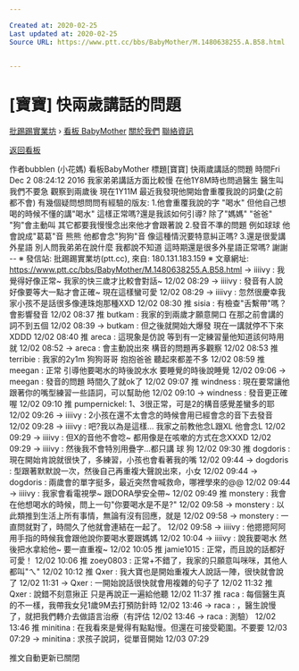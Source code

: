 ```yaml
---

Created at: 2020-02-25
Last updated at: 2020-02-25
Source URL: https://www.ptt.cc/bbs/BabyMother/M.1480638255.A.B58.html


---
```


# [寶寶] 快兩歲講話的問題


[批踢踢實業坊](https://www.ptt.cc/bbs/) › [看板 BabyMother](https://www.ptt.cc/bbs/BabyMother/index.html) [關於我們](https://www.ptt.cc/about.html) [聯絡資訊](https://www.ptt.cc/contact.html)

[返回看板](https://www.ptt.cc/bbs/BabyMother/index.html)

作者bubblen (小花媽)
看板BabyMother
標題\[寶寶\] 快兩歲講話的問題
時間Fri Dec 2 08:24:12 2016
我家弟弟講話方面比較慢 在他1Y8M時也問過醫生 醫生叫我們不要急 觀察到兩歲後 現在1Y11M 最近我發現他開始會重覆我說的詞彙(之前都不會) 有幾個疑問想問問有經驗的版友: 1.他會重覆我說的字 "喝水" 但他自己想喝的時候不懂的講"喝水" 這樣正常嗎?還是我該如何引導? 除了"媽媽" "爸爸" "狗"會主動叫 其它都要我慢慢念出來他才會跟著說 2.發音不準的問題 例如球球 他會說成"葛葛"音 熊熊 他都會念"狗狗"音 像這種情況要特意糾正嗎? 3.還是很愛講外星語 別人問我弟弟在說什麼 我都說不知道 這時期還是很多外星語正常嗎? 謝謝 -- ※ 發信站: 批踢踢實業坊(ptt.cc), 來自: 180.131.183.159 ※ 文章網址: <https://www.ptt.cc/bbs/BabyMother/M.1480638255.A.B58.html>
→ iiiivy : 我覺得好像正常~ 我家的快三歲才比較會對話~ 12/02 08:29
→ iiiivy : 發音有人說好像要等大一點才會正確~ 現在這樣蠻可愛 12/02 08:29
→ iiiivy : 忽然很慶幸我家小孩不是話很多像連珠炮那種XXD 12/02 08:30
推 sisia : 有檢查"舌繫帶"嗎？會影響發音 12/02 08:37
推 butkam : 我家的到兩歲才願意開口 在那之前會講的詞不到五個 12/02 08:39
→ butkam : 但之後就開始大爆發 現在一講就停不下來 XDDD 12/02 08:40
推 areca : 這現象是仿說 等到有一定練習量他知道該何時用 就 12/02 08:52
→ areca : 會主動說出來 構音的問題再多觀察 12/02 08:53
推 terribie : 我家的2y1m 狗狗哥哥 抱抱爸爸 聽起來都差不多 12/02 08:59
推 meegan : 正常 引導他要喝水的時後說水水 要睡覺的時後說睡覺 12/02 09:06
→ meegan : 發音的問題 時間久了就ok了 12/02 09:07
推 windness : 現在要常讓他跟著你的嘴型練習一些語詞，可以幫助他 12/02 09:10
→ windness : 發音更正確喔 12/02 09:10
推 pumpernickel: 1、3很正常，可是2的構音感覺差蠻多的耶 12/02 09:26
→ iiiivy : 2小孩在還不太會念的時候會用已經會念的音下去發音 12/02 09:28
→ iiiivy : 吧?我以為是這樣... 我家之前教他念L跟XL 他會念L 12/02 09:29
→ iiiivy : 但X的音他不會唸~ 都用像是在咳嗽的方式在念XXXD 12/02 09:29
→ iiiivy : 然後我不會特別用疊字...都只講 球 狗 12/02 09:30
推 dogdoris : 現在開始肯說就很快了，多練習，小孩也會看著我的嘴 12/02 09:44
→ dogdoris : 型跟著默默說一次，然後自己再重複大聲說出來，小女 12/02 09:44
→ dogdoris : 兩歲會的單字挺多，最近突然會喊救命，哪裡學來的@@ 12/02 09:44
→ iiiivy : 我家會看電視學~ 跟DORA學安全帶~ 12/02 09:49
推 monstery : 我會在他想喝水的時候，問上一句"你要喝水是不是?" 12/02 09:58
→ monstery : 以此類推到生活上所有事情，無論有沒有回應，就是 12/02 09:58
→ monstery : 一直問就對了，時間久了他就會連結在一起了。 12/02 09:58
→ iiiivy : 他摁摁阿阿用手指的時候我會跟他說你要喝水要跟媽媽 12/02 10:04
→ iiiivy : 說我要喝水 然後把水拿給他~ 要一直重複~ 12/02 10:05
推 jamie1015 : 正常，而且說的話都好可愛！ 12/02 10:06
推 zoey0803 : 正常+不錯了，我家的只願意叫咪咪，其他人都叫"ㄟ" 12/02 10:12
推 Qxer : 我大寶也是開始重複大人說話一陣，很快就會說了 12/02 11:31
→ Qxer : 一開始說話很快就會用複雜的句子了 12/02 11:32
推 Qxer : 說錯不刻意揪正 只是再說正一遍給他聽 12/02 11:37
推 raca : 每個醫生真的不一樣，我帶我女兒1歲9M去打預防針時 12/02 13:46
→ raca : ，醫生說慢了，就把我們轉介去做語言治療（有評估 12/02 13:46
→ raca : 測驗） 12/02 13:46
推 minitina : 在我看來是覺得有點點慢。但還在可接受範圍。不要要 12/03 07:29
→ minitina : 求孩子說詞，從單音開始 12/03 07:29

推文自動更新已關閉

